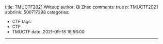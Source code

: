 title: TMUCTF2021 Writeup
author: Qi Zhao
comments: true
p: TMUCTF2021
abbrlink: 500717398
categories:
  - CTF
tags:
  - CTF
  - TMUCTF
date: 2021-09-18 16:56:00
---

